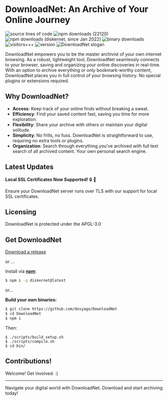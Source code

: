 # DownloadNet: An Archive of Your Online Journey

![source lines of code](https://sloc.xyz/github/crisdosyago/Diskernet)
![npm downloads (22120)](https://img.shields.io/npm/dt/archivist1?label=npm%20downloads%20%2822120%29)
![npm downloads (diskernet, since Jan 2022)](https://img.shields.io/npm/dt/diskernet?label=npm%20downloads%20%28diskernet%2C%20since%20Jan%202022%29)
![binary downloads](https://img.shields.io/github/downloads/c9fe/22120/total?label=OS%20binary%20downloads)
![visitors+++](https://hits.seeyoufarm.com/api/count/incr/badge.svg?url=https%3A%2F%2Fgithub.com%2Fc9fe%2F22120&count_bg=%2379C83D&title_bg=%23555555&icon=&icon_color=%23E7E7E7&title=%28today%2Ftotal%29%20visitors%2B%2B%2B%20since%20Oct%202020&edge_flat=false)
![version](https://img.shields.io/npm/v/diskernet)
![DownloadNet slogan](https://img.shields.io/badge/%F0%9F%92%BE%20DownloadNet-an%20internet%20on%20yer%20disc-hotpink)

DownloadNet empowers you to be the master archivist of your own internet browsing. As a robust, lightweight tool, DownloadNet seamlessly connects to your browser, saving and organizing your online discoveries in real-time. With an option to archive everything or only bookmark-worthy content, DownloadNet places you in full control of your browsing history. No special plugins or extensions required.

## Why DownloadNet?

- **Access**: Keep track of your online finds without breaking a sweat.
- **Efficiency**: Find your saved content fast, saving you time for more exploration.
- **Flexibility**: Share your archive with others or maintain your digital solitude.
- **Simplicity**: No frills, no fuss. DownloadNet is straightforward to use, requiring no extra tools or plugins.
- **Organization**: Search through everything you've archived with full text search of all archived content. Your own personal search engine.
  
## Latest Updates

**Local SSL Certificates Now Supported!** :lock: :tada: 

Ensure your DownloadNet server runs over TLS with our support for local SSL certificates. 

## Licensing

DownloadNet is protected under the APGL-3.0

## Get DownloadNet

[Download a release](https://github.com/dosyago/DownloadNet/releases)

or ...

Install via **[npm](https://www.npmjs.com/package/diskernet)**:

```sh
$ npm i -g diskernet@latest
```

or...

**Build your own binaries:**

```sh
$ git clone https://github.com/dosyago/DownloadNet
$ cd DownloadNet
$ npm i
```

Then:

```
$ ./scripts/build_setup.sh
$ ./scripts/compile.sh
$ cd bin/
```

## Contributions!

Welcome! Get involved. :)

-------
Navigate your digital world with DownloadNet. Download and start archiving today!

